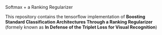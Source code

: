 Softmax + a Ranking Regularizer

This repository contains the tensorflow implementation of **Boosting Standard Classification Architectures Through a Ranking Regularizer** (formely known as **In Defense of the Triplet Loss for Visual Recognition**)

